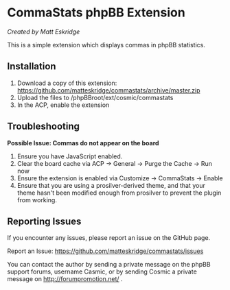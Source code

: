 # CommaStats phpBB Extension

*Created by Matt Eskridge*

This is a simple extension which displays commas in phpBB statistics.

## Installation

1. Download a copy of this extension: https://github.com/matteskridge/commastats/archive/master.zip
2. Upload the files to /phpBBroot/ext/cosmic/commastats
3. In the ACP, enable the extension

## Troubleshooting

**Possible Issue: Commas do not appear on the board**

1. Ensure you have JavaScript enabled.
2. Clear the board cache via ACP -> General -> Purge the Cache -> Run now
3. Ensure the extension is enabled via Customize -> CommaStats -> Enable
4. Ensure that you are using a prosilver-derived theme, and that your theme hasn't been modified enough from prosilver to prevent the plugin from working.

## Reporting Issues

If you encounter any issues, please report an issue on the GitHub page.

Report an Issue: https://github.com/matteskridge/commastats/issues

You can contact the author by sending a private message on the phpBB
support forums, username Casmic, or by sending Cosmic a private message
on http://forumpromotion.net/ .